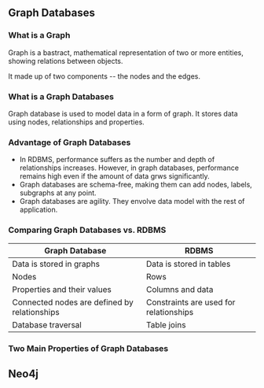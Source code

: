 ## Graph Databases

### What is a Graph
Graph is a bastract, mathematical representation of two or more entities, showing relations between objects.

It made up of two components -- the nodes and the edges.

### What is a Graph Databases
Graph database is used to model data in a form of graph. It stores data using nodes, relationships and properties.

### Advantage of Graph Databases
- In RDBMS, performance suffers as the number and depth of relationships increases. 
However, in graph databases, performance remains high even if the amount of data grws significantly.
- Graph databases are schema-free, making them can add nodes, labels, subgraphs at any point.
- Graph databases are agility. They envolve data model with the rest of application.

### Comparing Graph Databases vs. RDBMS
|Graph Database|RDBMS|
|--------------|-----|
|Data is stored in graphs|Data is stored in tables|
|Nodes|Rows|
|Properties and their values|Columns and data|
|Connected nodes are defined by relationships|Constraints are used for relationships|
|Database traversal|Table joins|

### Two Main Properties of Graph Databases


## Neo4j
